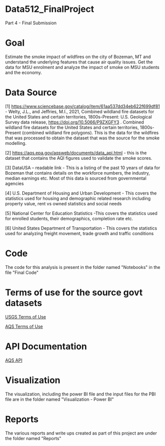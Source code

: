 # Data512_FinalProject
Part 4 - Final Submission

# Goal

Estimate the smoke impact of wildfires on the city of Bozeman, MT and understand the underlying features that cause air quality issues. Get the data for MSU enrolment and analyze the impact of smoke on MSU students and the economy. 

# Data Source

[1] https://www.sciencebase.gov/catalog/item/61aa537dd34eb622f699df81 - Welty, J.L., and Jeffries, M.I., 2021, Combined wildland fire datasets for the United States and certain territories, 1800s-Present: U.S. Geological Survey data release, https://doi.org/10.5066/P9ZXGFY3 . Combined wildland fire datasets for the United States and certain territories, 1800s-Present (combined wildland fire polygons). This is the data for the wildfires that was processed to obtain the dataset that was the source for the smoke modelling. 

[2] https://aqs.epa.gov/aqsweb/documents/data_api.html - this is the dataset that contains the AQI figures used to validate the smoke scores. 

[3] DataUSA – readable link - This is a listing of the past 10 years of data for Bozeman that contains details on the workforce numbers, the industry, median earnings etc. Most of this data is sourced from governmental agencies

[4] U.S. Department of Housing and Urban Development - This covers the statistics used for housing and demographic related research including property value, rent vs owned statistics and social needs

[5] National Center for Education Statistics -This covers the statistics used for enrolled students, their demographics, completion rate etc. 

[6] United States Department of Transportation - This covers the statistics used for analyzing freight movement, trade growth and traffic conditions

# Code
The code for this analysis is present in the folder named "Notebooks" in the file "Final Code"

# Terms of use for the source govt datasets

[USGS Terms of Use](https://www.usgs.gov/faqs/what-are-terms-uselicensing-map-services-and-data-national-map)

[AQS Terms of Use](https://aqs.epa.gov/aqsweb/documents/data_api.html#signup)

# API Documentation
[AQS API](https://aqs.epa.gov/aqsweb/documents/data_api.html)

# Visualization
The visualization, including the power BI file and the input files for the PBI file are in the folder named "Visualization - Power BI"

# Reports
The various reports and write ups created as part of this project are under the folder named "Reports"

